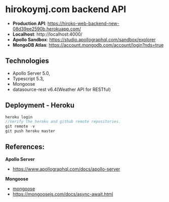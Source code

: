 # hirokoymj.com backend API

- **Production API**: https://hiroko-web-backend-new-08d39ee2590b.herokuapp.com/
- **Localhost**: http://localhost:4000/
- **Apollo Sandbox**: https://studio.apollographql.com/sandbox/explorer
- **MongoDB Atlas**: https://account.mongodb.com/account/login?nds=true

## Technologies

- Apollo Server 5.0,
- Typescript 5.3,
- Mongoose
- datasource-rest v6.4(Weather API for RESTful)

## Deployment - Heroku

```js
heroku login
//Verify the heroku and github remote repositories.
git remote -v
git push heroku master
```

## References:

**Apollo Server**

- https://www.apollographql.com/docs/apollo-server

**Mongoose**

- [mongoose](https://mongoosejs.com/docs/connections.html#options)
- https://mongoosejs.com/docs/async-await.html
